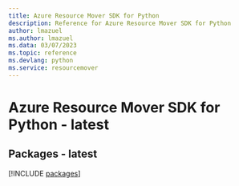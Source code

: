 ```yaml
---
title: Azure Resource Mover SDK for Python
description: Reference for Azure Resource Mover SDK for Python
author: lmazuel
ms.author: lmazuel
ms.data: 03/07/2023
ms.topic: reference
ms.devlang: python
ms.service: resourcemover
---
```

# Azure Resource Mover SDK for Python - latest
## Packages - latest
[!INCLUDE [packages](resource-mover-index.md)]